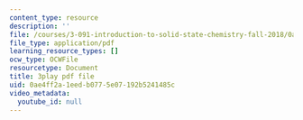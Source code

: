 ```yaml
---
content_type: resource
description: ''
file: /courses/3-091-introduction-to-solid-state-chemistry-fall-2018/0ae4ff2a1eedb0775e07192b5241485c_g9v8zj6VObw.pdf
file_type: application/pdf
learning_resource_types: []
ocw_type: OCWFile
resourcetype: Document
title: 3play pdf file
uid: 0ae4ff2a-1eed-b077-5e07-192b5241485c
video_metadata:
  youtube_id: null
---
```

